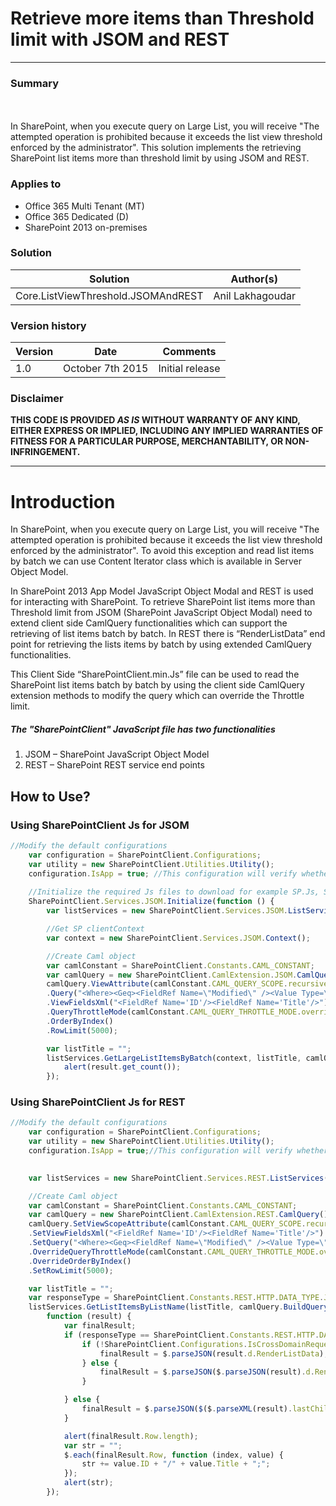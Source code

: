 # Retrieve more items than Threshold limit with JSOM and REST #
----------------------------------------------------------
### Summary ###
<br><br>
In SharePoint, when you execute query on Large List, you will receive "The attempted operation is prohibited because it exceeds the list view threshold enforced by the administrator". This solution implements the retrieving SharePoint list items more than threshold limit by using JSOM and REST.

### Applies to ###
-  Office 365 Multi Tenant (MT)
-  Office 365 Dedicated (D)
-  SharePoint 2013 on-premises


### Solution ###
Solution | Author(s)
---------|----------
Core.ListViewThreshold.JSOMAndREST | Anil Lakhagoudar

### Version history ###
Version  | Date | Comments
---------| -----| --------
1.0  | October 7th 2015 | Initial release

### Disclaimer ###
**THIS CODE IS PROVIDED *AS IS* WITHOUT WARRANTY OF ANY KIND, EITHER EXPRESS OR IMPLIED, INCLUDING ANY IMPLIED WARRANTIES OF FITNESS FOR A PARTICULAR PURPOSE, MERCHANTABILITY, OR NON-INFRINGEMENT.**


----------

# Introduction #

In SharePoint, when you execute query on Large List, you will receive "The attempted operation is prohibited because it exceeds the list view threshold enforced by the administrator". To avoid this exception and read list items by batch we can use Content Iterator class which is available in Server Object Model. 

In SharePoint 2013 App Model JavaScript Object Modal and REST is used for interacting with SharePoint. To retrieve SharePoint list items more than Threshold limit from JSOM (SharePoint JavaScript Object Modal) need to extend client side CamlQuery functionalities which can support the retrieving of list items batch by batch. In REST there is “RenderListData” end point for retrieving the lists items by batch by using extended CamlQuery functionalities.  

This Client Side “SharePointClient.min.Js” file can be used to read the SharePoint list items batch by batch by using the client side CamlQuery extension methods to modify the query which can override the Throttle limit.

##### The "SharePointClient" JavaScript file has two functionalities #####

1. JSOM – SharePoint JavaScript Object Model
2. REST – SharePoint REST service end points

## How to Use? ##
### Using SharePointClient Js for JSOM ###

```javascript
//Modify the default configurations 
    var configuration = SharePointClient.Configurations;
    var utility = new SharePointClient.Utilities.Utility();
    configuration.IsApp = true; //This configuration will verify whether working on SharePoint App or Page
    
    //Initialize the required Js files to download for example SP.Js, SP.Runtime.js
    SharePointClient.Services.JSOM.Initialize(function () {
        var listServices = new SharePointClient.Services.JSOM.ListServices();

        //Get SP clientContext
        var context = new SharePointClient.Services.JSOM.Context();

        //Create Caml object
        var camlConstant = SharePointClient.Constants.CAML_CONSTANT;
        var camlQuery = new SharePointClient.CamlExtension.JSOM.CamlQuery();
        camlQuery.ViewAttribute(camlConstant.CAML_QUERY_SCOPE.recursiveAll)
        .Query("<Where><Geq><FieldRef Name=\"Modified\" /><Value Type=\"DateTime\" IncludeTimeValue=\"TRUE\" StorageTZ=\"TRUE\">2015-08-05T15:50:08</Value></Geq></Where>")
        .ViewFieldsXml("<FieldRef Name='ID'/><FieldRef Name='Title'/>")
        .QueryThrottleMode(camlConstant.CAML_QUERY_THROTTLE_MODE.override)
        .OrderByIndex()
        .RowLimit(5000);

        var listTitle = "";
        listServices.GetLargeListItemsByBatch(context, listTitle, camlQuery.BuildQuery(), function (result) {
            alert(result.get_count());
        });

```
### Using SharePointClient Js for REST ###

```javascript
//Modify the default configurations
    var configuration = SharePointClient.Configurations;
    var utility = new SharePointClient.Utilities.Utility();
    configuration.IsApp = true;//This configuration will verify whether working on SharePoint App or Page
    

    var listServices = new SharePointClient.Services.REST.ListServices();

    //Create Caml object
    var camlConstant = SharePointClient.Constants.CAML_CONSTANT;
    var camlQuery = new SharePointClient.CamlExtension.REST.CamlQuery();
    camlQuery.SetViewScopeAttribute(camlConstant.CAML_QUERY_SCOPE.recursiveAll)
    .SetViewFieldsXml("<FieldRef Name='ID'/><FieldRef Name='Title'/>")
    .SetQuery("<Where><Geq><FieldRef Name=\"Modified\" /><Value Type=\"DateTime\" IncludeTimeValue=\"TRUE\" StorageTZ=\"TRUE\">2014-08-05T15:50:08</Value></Geq></Where>")
    .OverrideQueryThrottleMode(camlConstant.CAML_QUERY_THROTTLE_MODE.override)
    .OverrideOrderByIndex()
    .SetRowLimit(5000);

    var listTitle = "";
    var responseType = SharePointClient.Constants.REST.HTTP.DATA_TYPE.JSON;
    listServices.GetListItemsByListName(listTitle, camlQuery.BuildQuery(), responseType,
        function (result) {
            var finalResult;
            if (responseType == SharePointClient.Constants.REST.HTTP.DATA_TYPE.JSON) {
                if (!SharePointClient.Configurations.IsCrossDomainRequest) {
                    finalResult = $.parseJSON(result.d.RenderListData);
                } else {
                    finalResult = $.parseJSON($.parseJSON(result).d.RenderListData);
                }

            } else {
                finalResult = $.parseJSON($($.parseXML(result).lastChild).text());
            }

            alert(finalResult.Row.length);
            var str = "";
            $.each(finalResult.Row, function (index, value) {
                str += value.ID + "/" + value.Title + ";";
            });
            alert(str);
        });
```
